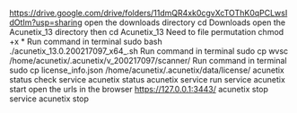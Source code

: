   https://drive.google.com/drive/folders/11dmQR4xk0cgvXcTOThK0qPCLwsIdOtIm?usp=sharing
open the downloads directory
cd Downloads
open the Acunetix_13 directory then
cd Acunetix_13
Need to file permutation
chmod +x *
Run command in terminal
sudo bash ./acunetix_13.0.200217097_x64_.sh
Run command in terminal
sudo cp wvsc /home/acunetix/.acunetix/v_200217097/scanner/
Run command in terminal
sudo cp license_info.json /home/acunetix/.acunetix/data/license/
acunetix status check
service acunetix status 
acunetix service run
service acunetix start
open the urls in the browser
https://127.0.0.1:3443/
acunetix stop
service acunetix stop 
